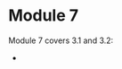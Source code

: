 # Module 7

Module 7 covers 3.1 and 3.2: 

- 
<!--stackedit_data:
eyJoaXN0b3J5IjpbLTE5NjgyMTMwNzBdfQ==
-->